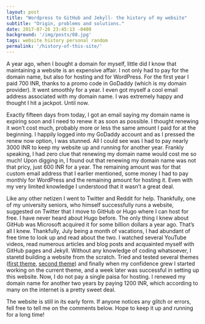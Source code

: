```yaml
---
layout: post
title: "Wordpress to GitHub and Jekyll- the history of my website"
subtitle: "Origin, problems and solutions."
date: 2017-07-26 23:45:13 -0400
background: '/img/posts/08.jpg'
tags: website history personal random
permalink: '/history-of-this-site/'
---
```


<p>A year ago, when I bought a domain for myself, little did I know that maintaining a website is an expensive affair. I not only had to pay for the domain name, but also for hosting and for WordPress. For the first year I paid 700 INR, thanks to a promo code in GoDaddy (which is my domain provider). It went smoothly for a year. I even got myself a cool email address associated with my domain name. I was extremely happy and thought I hit a jackpot. Until now.</p>

<p>Exactly fifteen days from today, I got an email saying my domain name is expiring soon and I need to renew it as soon as possible. I thought renewing it won’t cost much, probably more or less the same amount I paid for at the beginning. I happily logged into my GoDaddy account and as I pressed the renew now option, I was stunned. All I could see was I had to pay nearly 3000 INR to keep my website up and running for another year. Frankly speaking, I had zero clue that renewing my domain name would cost me so much! Upon digging in, I found out that renewing my domain name was not that pricy, just 600 INR for a year. The remaining amount was for that custom email address that I earlier mentioned, some money I had to pay monthly for WordPress and the remaining amount for hosting it. Even with my very limited knowledge I understood that it wasn’t a great deal.</p>

<p>Like any other netizen I went to Twitter and Reddit for help. Thankfully, one of my university seniors, who himself successfully runs a website, suggested on Twitter that I move to GitHub or Hugo where I can host for free. I have never heard about Hugo before. The only thing I knew about GitHub was Microsoft acquired it for some billion dollars a year ago. That’s all I knew. Thankfully, July being a month of vacations, I had abundant of free time to look up and read about the two. I watched several YouTube videos, read numerous articles and blog posts and acquainted myself with GitHub pages and Jekyll. Without any knowledge of coding whatsoever, I staretd building a website from the scratch. Tried and tested several themes (<a href="https://ayushmandevraj.github.io/jekyll-theme-console/" target="_blank" rel="noopener">first theme</a>, <a href="https://ayushmandevraj.github.io/" target="_blank" rel="noopener">second theme</a>) and finally when my confidence grew I started working on the current theme, and a week later was successful in setting up this website. Now, I do not pay a single paisa for hosting. I renewed my domain name for another two years by paying 1200 INR, which according to many on the internet is a pretty sweet deal.</p>

<p>The website is still in its early form. If anyone notices any glitch or errors, fell free to tell me on the comments below. Hope to keep it up and running for a long time! </p>